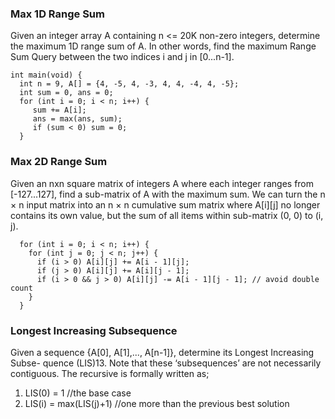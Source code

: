 ### Max 1D Range Sum
Given an integer array A containing n <= 20K non-zero integers, determine the maximum 1D range sum of A. In other words, find the maximum Range Sum Query between the two indices i and j in [0...n-1]. 
```
int main(void) {
  int n = 9, A[] = {4, -5, 4, -3, 4, 4, -4, 4, -5};
  int sum = 0, ans = 0;
  for (int i = 0; i < n; i++) {
     sum += A[i];
     ans = max(ans, sum);
     if (sum < 0) sum = 0;
  }
```

### Max 2D Range Sum
Given an nxn square matrix of integers A where each integer ranges from [-127...127], find a sub-matrix of A with the maximum sum.
We can turn the n × n input matrix into an n × n cumulative sum matrix where A[i][j] no longer contains its own value, but the sum of all items within sub-matrix (0, 0) to (i, j).
```
  for (int i = 0; i < n; i++) {
    for (int j = 0; j < n; j++) {
      if (i > 0) A[i][j] += A[i - 1][j]; 
      if (j > 0) A[i][j] += A[i][j - 1]; 
      if (i > 0 && j > 0) A[i][j] -= A[i - 1][j - 1]; // avoid double count
    }
  }
```

### Longest Increasing Subsequence
Given a sequence {A[0], A[1],..., A[n-1]}, determine its Longest Increasing Subse- quence (LIS)13. Note that these ‘subsequences’ are not necessarily contiguous.
The recursive is formally written as;
  1. LIS(0) = 1 //the base case
  2. LIS(i) = max(LIS(j)+1) //one more than the previous best solution

